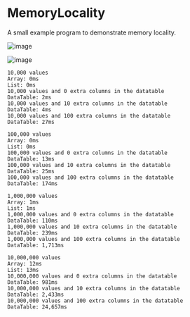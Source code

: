 # MemoryLocality

A small example program to demonstrate memory locality.

![image](https://github.com/user-attachments/assets/49dcefe7-a827-4160-8fd6-f84bc87afea0)

![image](https://github.com/user-attachments/assets/93a41e69-3597-4b12-aefa-385ecbe7ea7e)

```
10,000 values
Array: 0ms
List: 0ms
10,000 values and 0 extra columns in the datatable
DataTable: 2ms
10,000 values and 10 extra columns in the datatable
DataTable: 4ms
10,000 values and 100 extra columns in the datatable
DataTable: 27ms

100,000 values
Array: 0ms
List: 0ms
100,000 values and 0 extra columns in the datatable
DataTable: 13ms
100,000 values and 10 extra columns in the datatable
DataTable: 25ms
100,000 values and 100 extra columns in the datatable
DataTable: 174ms

1,000,000 values
Array: 1ms
List: 1ms
1,000,000 values and 0 extra columns in the datatable
DataTable: 110ms
1,000,000 values and 10 extra columns in the datatable
DataTable: 239ms
1,000,000 values and 100 extra columns in the datatable
DataTable: 1,713ms

10,000,000 values
Array: 12ms
List: 13ms
10,000,000 values and 0 extra columns in the datatable
DataTable: 981ms
10,000,000 values and 10 extra columns in the datatable
DataTable: 2,433ms
10,000,000 values and 100 extra columns in the datatable
DataTable: 24,657ms
```
